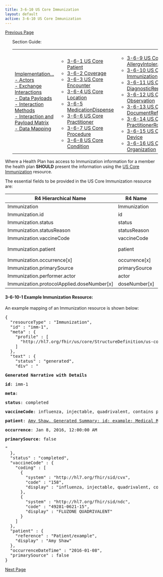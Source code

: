 ```yaml
---
title: 3-6-10 US Core Immunization
layout: default
active: 3-6-10 US Core Immunization
---
```


[Previous Page](3-6-9_US_Core_AllergyIntolerance.html)

<ul id="markdown-toc">
	Section Guide:
  <table>
		<tr>
			<td>
	<li><a href="./3_PDex_Implementation_Actors,_Interactions,_Data_Payloads_and_Methods.html" id="markdown-toc-section3">Implementation...</a></li>
  <li><a href="./3-1_Actors.html" id="markdown-toc-actors">- Actors</a></li>
  <li><a href="./3-2_Exchange_Interactions.html" id="markdown-toc-interactions">- Exchange Interactions</a></li>
	<li><a href="./3-3_Data_Payloads.html" id="markdown-toc-payloads">- Data Payloads</a></li>
	<li><a href="./3-4_Interaction_Methods.html" id="markdown-toc-interactions">- Interaction Methods</a></li>
	<li><a href="./3-5_Interaction_and_Payload_Matrix.html" id="markdown-toc-matrix">- Interaction and Payload Matrix</a></li>
	<li><a href="./3-6_Data_Mapping.html" id="markdown-toc-mapping">- Data Mapping</a></li>
			</td>
			<td>
				<ul>
              <li><a href="3-6-1_US_Core_Patient.html">3-6-1 US Core Patient</a></li>
              <li><a href="3-6-2_Coverage.html">3-6-2 Coverage</a></li>
              <li><a href="3-6-3_US_Core_Encounter.html">3-6-3 US Core Encounter</a></li>
              <li><a href="3-6-4_US_Core_Location.html">3-6-4 US Core Location</a></li>
              <li><a href="3-6-5_MedicationDispense.html">3-6-5 MedicationDispense</a></li>
              <li><a href="3-6-6_US_Core_Practitioner.html">3-6-6 US Core Practitioner</a></li>
              <li><a href="3-6-7_US_Core_Procedure.html">3-6-7 US Core Procedure</a></li>
              <li><a href="3-6-8_US_Core_Condition.html">3-6-8 US Core Condition</a></li>
				</ul>
				</td>
			<td>
				<ul>
              <li><a href="3-6-9_US_Core_AllergyIntolerance.html">3-6-9 US Core AllergyIntolerance</a></li>
              <li><a href="3-6-10_US_Core_Immunization.html">3-6-10 US Core Immunization</a></li>
              <li><a href="3-6-11_US_Core_DiagnosticReport.html">3-6-11 US Core DiagnosticReport</a></li>
              <li><a href="3-6-12_US_Core_Observation.html">3-6-12 US Core Observation</a></li>
              <li><a href="3-6-13_US_Core_DocumentReference.html">3-6-13 US Core DocumentReference</a></li>
              <li><a href="3-6-14_US_Core_PractitionerRole.html">3-6-14 US Core PractitionerRole</a></li>
              <li><a href="3-6-15_US_Core_Device.html">3-6-15 US Core Device</a></li>
              <li><a href="3-6-16_US_Core_Organization.html">3-6-16 US Core Organization</a></li>
				</ul>
				</td>
			<td>
				<ul>
					    <li><a href="3-6-17_US_Core_CarePlan.html">3-6-17 US Core CarePlan</a></li>
              <li><a href="3-6-18_US_Core_CareTeam.html">3-6-18 US Core CareTeam</a></li>
              <li><a href="3-6-19_US_Core_Medication.html">3-6-19 US Core Medication</a></li>
              <li><a href="3-6-20_US_Core_MedicationRequest.html">3-6-20 US Core MedicationRequest</a></li>
              <li><a href="3-6-21_US_Core_MedicationStatement.html">3-6-21 US Core MedicationStatement</a></li>
              <li><a href="3-6-22_US_Core_Goal_Profile.html">3-6-22 US Core Goal Profile</a></li>
            </ul>
			</td>	
		</tr>
	</table>
</ul>


Where a Health Plan has access to Immunization information for a member the health plan **SHOULD** present the information using the [US Core Immunization](https://build.fhir.org/ig/HL7/US-Core-R4/StructureDefinition-us-core-immunization.html) resource.

The essential fields to be provided in the US Core Immunization resource are:

| R4 Hierarchical Name                       | R4 Name       | Card. | Type                                                      |
|--------------------------------------------|---------------|-------|-----------------------------------------------------------|
| Immunization                               | Immunization  | 0..*  |                                                           |
| Immunization.id                            | id            | 0..1  | id                                                        |
| Immunization.status                        | status        | 1..1  | code                                                      |
| Immunization.statusReason                  | statusReason  | 0..1  | CodeableConcept                                           |
| Immunization.vaccineCode                   | vaccineCode   | 1..1  | CodeableConcept                                           |
| Immunization.patient                       | patient       | 1..1  | Reference(US Core Patient Profile)                        |
| Immunization.occurrence[x]                 | occurrence[x] | 1..1  | dateTime, string                                          |
| Immunization.primarySource                 | primarySource | 1..1  | boolean                                                   |
| Immunization.performer.actor               | actor         | 1..1  | Reference(Practitioner | PractitionerRole | Organization) |
| Immunization.protocolApplied.doseNumber[x] | doseNumber[x] | 1..1  | positiveInt, string                                       |


#### 3-6-10-1 Example Immunization Resource:

An example mapping of an Immunization resource is shown below:

<pre>
{
  "resourceType" : "Immunization",
  "id" : "imm-1",
  "meta" : {
    "profile" : [
      "http://hl7.org/fhir/us/core/StructureDefinition/us-core-immunization"
    ]
  },
  "text" : {
    "status" : "generated",
    "div" : "<div xmlns=\"http://www.w3.org/1999/xhtml\"><p><b>Generated Narrative with Details</b></p><p><b>id</b>: imm-1</p><p><b>meta</b>: </p><p><b>status</b>: completed</p><p><b>vaccineCode</b>: influenza, injectable, quadrivalent, contains preservative <span style=\"background: LightGoldenRodYellow\">(Details : {http://hl7.org/fhir/sid/cvx code '158' = 'influenza, injectable, quadrivalent', given as 'influenza, injectable, quadrivalent, contains preservative'}; {http://hl7.org/fhir/sid/ndc code '49281-0621-15' = '49281-0621-15', given as 'FLUZONE QUADRIVALENT'})</span></p><p><b>patient</b>: <a href=\"Patient-example.html\">Amy Shaw. Generated Summary: id: example; Medical Record Number = 1032702 (USUAL); active; Amy V. Shaw ; ph: 555-555-5555(HOME), amy.shaw@example.com; gender: female; birthDate: Feb 20, 2007</a></p><p><b>occurrence</b>: Jan 8, 2016, 12:00:00 AM</p><p><b>primarySource</b>: false</p></div>"
  },
  "status" : "completed",
  "vaccineCode" : {
    "coding" : [
      {
        "system" : "http://hl7.org/fhir/sid/cvx",
        "code" : "158",
        "display" : "influenza, injectable, quadrivalent, contains preservative"
      },
      {
        "system" : "http://hl7.org/fhir/sid/ndc",
        "code" : "49281-0621-15",
        "display" : "FLUZONE QUADRIVALENT"
      }
    ]
  },
  "patient" : {
    "reference" : "Patient/example",
    "display" : "Amy Shaw"
  },
  "occurrenceDateTime" : "2016-01-08",
  "primarySource" : false
}
</pre>




[Next Page](3-6-11_US_Core_DiagnosticReport.html)